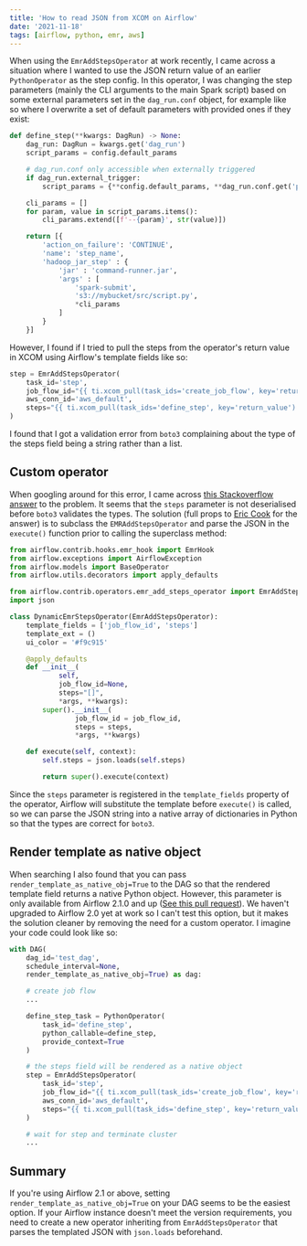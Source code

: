 ```yaml
---
title: 'How to read JSON from XCOM on Airflow'
date: '2021-11-18'
tags: [airflow, python, emr, aws]
---
```


When using the `EmrAddStepsOperator` at work recently, I came across a situation where I wanted to use the JSON return value of an earlier `PythonOperator` as the step config.
In this operator, I was changing the step parameters (mainly the CLI arguments to the main Spark script) based on some external parameters set in the `dag_run.conf` object, for example like so where I overwrite a set of default parameters with provided ones if they exist:

```python
def define_step(**kwargs: DagRun) -> None:
    dag_run: DagRun = kwargs.get('dag_run')
    script_params = config.default_params

    # dag_run.conf only accessible when externally triggered
    if dag_run.external_trigger:
        script_params = {**config.default_params, **dag_run.conf.get('params', {})}

    cli_params = []
    for param, value in script_params.items():
        cli_params.extend([f'--{param}', str(value)])

    return [{
        'action_on_failure': 'CONTINUE',
        'name': 'step_name',
        'hadoop_jar_step' : {
            'jar' : 'command-runner.jar',
            'args' : [
                'spark-submit',
                's3://mybucket/src/script.py',
                *cli_params
            ]
        }
    }]
```

However, I found if I tried to pull the steps from the operator's return value in XCOM using Airflow's template fields like so:

```python
step = EmrAddStepsOperator(
    task_id='step',
    job_flow_id="{{ ti.xcom_pull(task_ids='create_job_flow', key='return_value') }}",
    aws_conn_id='aws_default',
    steps="{{ ti.xcom_pull(task_ids='define_step', key='return_value') }}"
)
```

I found that I got a validation error from `boto3` complaining about the type of the steps field being a string rather than a list.

## Custom operator

When googling around for this error, I came across [this Stackoverflow answer](https://stackoverflow.com/questions/58242701/using-json-input-variables-in-airflow-emr-operator-steps) to the problem. It seems that the `steps` parameter is not deserialised before `boto3` validates the types. The solution (full props to [Eric Cook](https://stackoverflow.com/users/12684770/eric-cook) for the answer) is to subclass the `EMRAddStepsOperator` and parse the JSON in the `execute()` function prior to calling the superclass method:

```python
from airflow.contrib.hooks.emr_hook import EmrHook
from airflow.exceptions import AirflowException
from airflow.models import BaseOperator
from airflow.utils.decorators import apply_defaults

from airflow.contrib.operators.emr_add_steps_operator import EmrAddStepsOperator
import json

class DynamicEmrStepsOperator(EmrAddStepsOperator):
    template_fields = ['job_flow_id', 'steps']
    template_ext = ()
    ui_color = '#f9c915'

    @apply_defaults
    def __init__(
            self,
            job_flow_id=None,
            steps="[]",
            *args, **kwargs):
        super().__init__(
                job_flow_id = job_flow_id,
                steps = steps,
                *args, **kwargs)

    def execute(self, context):
        self.steps = json.loads(self.steps)

        return super().execute(context)
```

Since the `steps` parameter is registered in the `template_fields` property of the operator, Airflow will substitute the template before `execute()` is called, so we can parse the JSON string into a native array of dictionaries in Python so that the types are correct for `boto3`.

## Render template as native object

When searching I also found that you can pass `render_template_as_native_obj=True` to the DAG so that the rendered template field returns a native Python object. However, this parameter is only available from Airflow 2.1.0 and up ([See this pull request](https://github.com/apache/airflow/pull/14603)). We haven't upgraded to Airflow 2.0 yet at work so I can't test this option, but it makes the solution cleaner by removing the need for a custom operator. I imagine your code could look like so:

```python
with DAG(
    dag_id='test_dag',
    schedule_interval=None,
    render_template_as_native_obj=True) as dag:

    # create job flow
    ...

    define_step_task = PythonOperator(
        task_id='define_step',
        python_callable=define_step,
        provide_context=True
    )

    # the steps field will be rendered as a native object
    step = EmrAddStepsOperator(
        task_id='step',
        job_flow_id="{{ ti.xcom_pull(task_ids='create_job_flow', key='return_value') }}",
        aws_conn_id='aws_default',
        steps="{{ ti.xcom_pull(task_ids='define_step', key='return_value') }}"
    )

    # wait for step and terminate cluster
    ...

```

## Summary

If you're using Airflow 2.1 or above, setting `render_template_as_native_obj=True` on your DAG seems to be the easiest option. If your Airflow instance doesn't meet the version requirements, you need to create a new operator inheriting from `EmrAddStepsOperator` that parses the templated JSON with `json.loads` beforehand.
